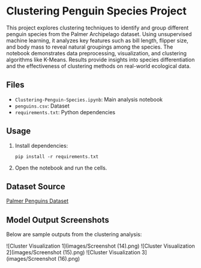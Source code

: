# Clustering Penguin Species Project

This project explores clustering techniques to identify and group different penguin species from the Palmer Archipelago dataset. Using unsupervised machine learning, it analyzes key features such as bill length, flipper size, and body mass to reveal natural groupings among the species. The notebook demonstrates data preprocessing, visualization, and clustering algorithms like K-Means. Results provide insights into species differentiation and the effectiveness of clustering methods on real-world ecological data.

## Files
- `Clustering-Penguin-Species.ipynb`: Main analysis notebook
- `penguins.csv`: Dataset
- `requirements.txt`: Python dependencies

## Usage
1. Install dependencies:
   ```
   pip install -r requirements.txt
   ```
2. Open the notebook and run the cells.

## Dataset Source
[Palmer Penguins Dataset](https://github.com/allisonhorst/palmerpenguins)


## Model Output Screenshots
Below are sample outputs from the clustering analysis:

![Cluster Visualization 1](images/Screenshot (14).png)
![Cluster Visualization 2](images/Screenshot (15).png)
![Cluster Visualization 3](images/Screenshot (16).png)

